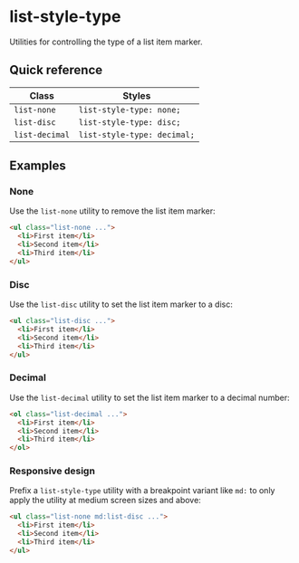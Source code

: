 # list-style-type

Utilities for controlling the type of a list item marker.

## Quick reference

| Class | Styles |
|-------|--------|
| `list-none` | `list-style-type: none;` |
| `list-disc` | `list-style-type: disc;` |
| `list-decimal` | `list-style-type: decimal;` |

## Examples

### None

Use the `list-none` utility to remove the list item marker:

```html
<ul class="list-none ...">
  <li>First item</li>
  <li>Second item</li>
  <li>Third item</li>
</ul>
```

### Disc

Use the `list-disc` utility to set the list item marker to a disc:

```html
<ul class="list-disc ...">
  <li>First item</li>
  <li>Second item</li>
  <li>Third item</li>
</ul>
```

### Decimal

Use the `list-decimal` utility to set the list item marker to a decimal number:

```html
<ol class="list-decimal ...">
  <li>First item</li>
  <li>Second item</li>
  <li>Third item</li>
</ol>
```

### Responsive design

Prefix a `list-style-type` utility with a breakpoint variant like `md:` to only apply the utility at medium screen sizes and above:

```html
<ul class="list-none md:list-disc ...">
  <li>First item</li>
  <li>Second item</li>
  <li>Third item</li>
</ul>
```



